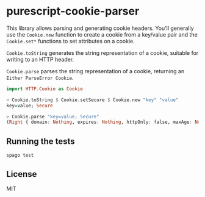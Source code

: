 # purescript-cookie-parser

This library allows parsing and generating cookie headers. You'll generally use
the `Cookie.new` function to create a cookie from a key/value pair and the
`Cookie.set*` functions to set attributes on a cookie.

`Cookie.toString` generates the string representation of a cookie, suitable for
writing to an HTTP header.

`Cookie.parse` parses the string representation of a cookie, returning an
`Either ParseError Cookie`.

```purescript
import HTTP.Cookie as Cookie

> Cookie.toString $ Cookie.setSecure $ Cookie.new "key" "value"
key=value; Secure

> Cookie.parse "key=value; Secure"
(Right { domain: Nothing, expires: Nothing, httpOnly: false, maxAge: Nothing, name: "key", path: Nothing, secure: true, value: "value" })
```

## Running the tests

```text
spago test
```

## License

MIT
